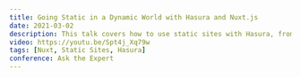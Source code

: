 ```yaml
---
title: Going Static in a Dynamic World with Hasura and Nuxt.js
date: 2021-03-02
description: This talk covers how to use static sites with Hasura, from setting up your endpoint, adding the query to Nuxt.js to display your data with Apollo and GraphQL, how to setup a hook so that it triggers a deploy of your site on content change as static sites need to be redeployed on content change.
video: https://youtu.be/Spt4j_Xq79w
tags: [Nuxt, Static Sites, Hasura]
conference: Ask the Expert
---
```

